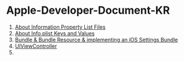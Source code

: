 # Apple-Developer-Document-KR

1. [About Information Property List Files](https://to-remember-for-100-years.tistory.com/87?category=952091)
2. [About Info.plist Keys and Values](https://to-remember-for-100-years.tistory.com/85?category=952091)
3. [Bundle & Bundle Resource & implementing an iOS Settings Bundle ](https://to-remember-for-100-years.tistory.com/88?category=952091)
4. [UIViewController](https://to-remember-for-100-years.tistory.com/manage/newpost/91?type=post&returnURL=https%3A%2F%2Fto-remember-for-100-years.tistory.com%2F91%3Fcategory%3D952091)
5. 
